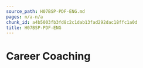 ```yaml
---
source_path: H07BSP-PDF-ENG.md
pages: n/a-n/a
chunk_id: a4b5003fb3fd8c2c1dab13fad292dac18ffc1a0d
title: H07BSP-PDF-ENG
---
```

# Career Coaching
